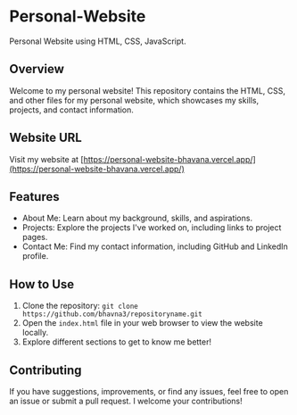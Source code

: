 # Personal-Website
Personal Website using HTML, CSS, JavaScript.

## Overview

Welcome to my personal website! This repository contains the HTML, CSS, and other files for my personal website, which showcases my skills, projects, and contact information.

## Website URL

Visit my website at [https://personal-website-bhavana.vercel.app/](https://personal-website-bhavana.vercel.app/)

## Features

- About Me: Learn about my background, skills, and aspirations.
- Projects: Explore the projects I've worked on, including links to project pages.
- Contact Me: Find my contact information, including GitHub and LinkedIn profile.

## How to Use

1. Clone the repository: `git clone https://github.com/bhavna3/repositoryname.git`
2. Open the `index.html` file in your web browser to view the website locally.
3. Explore different sections to get to know me better!

## Contributing

If you have suggestions, improvements, or find any issues, feel free to open an issue or submit a pull request. I welcome your contributions!


